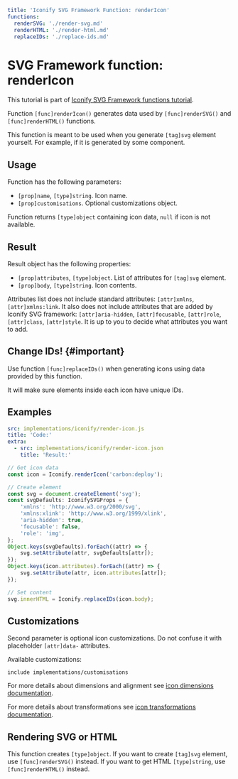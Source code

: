 ```yaml
title: 'Iconify SVG Framework Function: renderIcon'
functions:
  renderSVG: './render-svg.md'
  renderHTML: './render-html.md'
  replaceIDs: './replace-ids.md'
```

# SVG Framework function: renderIcon

This tutorial is part of [Iconify SVG Framework functions tutorial](./functions.md#render).

Function `[func]renderIcon()` generates data used by `[func]renderSVG()` and `[func]renderHTML()` functions.

This function is meant to be used when you generate `[tag]svg` element yourself. For example, if it is generated by some component.

## Usage

Function has the following parameters:

- `[prop]name`, `[type]string`. Icon name.
- `[prop]customisations`. Optional customizations object.

Function returns `[type]object` containing icon data, `null` if icon is not available.

## Result

Result object has the following properties:

- `[prop]attributes`, `[type]object`. List of attributes for `[tag]svg` element.
- `[prop]body`, `[type]string`. Icon contents.

Attributes list does not include standard attributes: `[attr]xmlns`, `[attr]xmlns:link`. It also does not include attributes that are added by Iconify SVG framework: `[attr]aria-hidden`, `[attr]focusable`, `[attr]role`, `[attr]class`, `[attr]style`. It is up to you to decide what attributes you want to add.

## Change IDs! {#important}

Use function `[func]replaceIDs()` when generating icons using data provided by this function.

It will make sure elements inside each icon have unique IDs.

## Examples

```yaml
src: implementations/iconify/render-icon.js
title: 'Code:'
extra:
  - src: implementations/iconify/render-icon.json
    title: 'Result:'
```

```js
// Get icon data
const icon = Iconify.renderIcon('carbon:deploy');

// Create element
const svg = document.createElement('svg');
const svgDefaults: IconifySVGProps = {
	'xmlns': 'http://www.w3.org/2000/svg',
	'xmlns:xlink': 'http://www.w3.org/1999/xlink',
	'aria-hidden': true,
	'focusable': false,
	'role': 'img',
};
Object.keys(svgDefaults).forEach((attr) => {
	svg.setAttribute(attr, svgDefaults[attr]);
});
Object.keys(icon.attributes).forEach((attr) => {
	svg.setAttribute(attr, icon.attributes[attr]);
});

// Set content
svg.innerHTML = Iconify.replaceIDs(icon.body);
```

## Customizations

Second parameter is optional icon customizations. Do not confuse it with placeholder `[attr]data-` attributes.

Available customizations:

`include implementations/customisations`

For more details about dimensions and alignment see [icon dimensions documentation](./dimensions.md).

For more details about transformations see [icon transformations documentation](./transform.md).

## Rendering SVG or HTML

This function creates `[type]object`. If you want to create `[tag]svg` element, use `[func]renderSVG()` instead. If you want to get HTML `[type]string`, use `[func]renderHTML()` instead.
